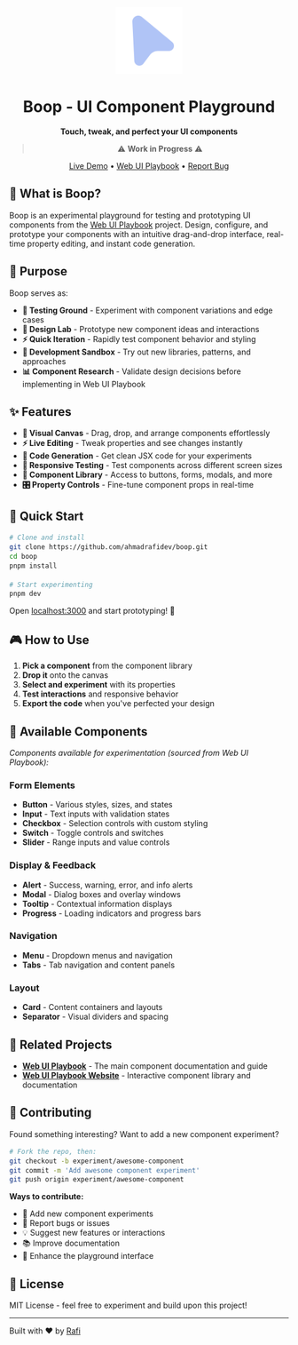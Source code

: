 <div align="center">
  <img src="public/images/logo.png" alt="Boop Logo" width="120" height="120">
  
  # Boop - UI Component Playground
  
  **Touch, tweak, and perfect your UI components**
  
  > ⚠️ **Work in Progress** ⚠️
  
  [Live Demo](https://booopy.vercel.app/) • [Web UI Playbook](https://www.webuiplaybook.com/) • [Report Bug](https://github.com/ahmadrafidev/boop/issues)
</div>

## 🎯 What is Boop?

Boop is an experimental playground for testing and prototyping UI components from the [Web UI Playbook](https://github.com/ahmadrafidev/web-ui-playbook) project. Design, configure, and prototype your components with an intuitive drag-and-drop interface, real-time property editing, and instant code generation.

## 🔬 Purpose

Boop serves as:
- **🧪 Testing Ground** - Experiment with component variations and edge cases
- **🎨 Design Lab** - Prototype new component ideas and interactions  
- **⚡ Quick Iteration** - Rapidly test component behavior and styling
- **🔧 Development Sandbox** - Try out new libraries, patterns, and approaches
- **📊 Component Research** - Validate design decisions before implementing in Web UI Playbook

## ✨ Features

- **🎪 Visual Canvas** - Drag, drop, and arrange components effortlessly
- **⚡ Live Editing** - Tweak properties and see changes instantly
- **📝 Code Generation** - Get clean JSX code for your experiments
- **📱 Responsive Testing** - Test components across different screen sizes
- **🧩 Component Library** - Access to buttons, forms, modals, and more
- **🎛️ Property Controls** - Fine-tune component props in real-time

## 🚀 Quick Start

```bash
# Clone and install
git clone https://github.com/ahmadrafidev/boop.git
cd boop
pnpm install

# Start experimenting
pnpm dev
```

Open [localhost:3000](http://localhost:3000) and start prototyping! 🎉

## 🎮 How to Use

1. **Pick a component** from the component library
2. **Drop it** onto the canvas
3. **Select and experiment** with its properties
4. **Test interactions** and responsive behavior
5. **Export the code** when you've perfected your design

## 🧩 Available Components

*Components available for experimentation (sourced from Web UI Playbook):*

### Form Elements
- **Button** - Various styles, sizes, and states
- **Input** - Text inputs with validation states
- **Checkbox** - Selection controls with custom styling
- **Switch** - Toggle controls and switches
- **Slider** - Range inputs and value controls

### Display & Feedback
- **Alert** - Success, warning, error, and info alerts
- **Modal** - Dialog boxes and overlay windows
- **Tooltip** - Contextual information displays
- **Progress** - Loading indicators and progress bars

### Navigation
- **Menu** - Dropdown menus and navigation
- **Tabs** - Tab navigation and content panels

### Layout
- **Card** - Content containers and layouts
- **Separator** - Visual dividers and spacing

## 🔗 Related Projects

- **[Web UI Playbook](https://github.com/ahmadrafidev/web-ui-playbook)** - The main component documentation and guide
- **[Web UI Playbook Website](https://www.webuiplaybook.com/)** - Interactive component library and documentation

## 🤝 Contributing

Found something interesting? Want to add a new component experiment?

```bash
# Fork the repo, then:
git checkout -b experiment/awesome-component
git commit -m 'Add awesome component experiment'
git push origin experiment/awesome-component
```

**Ways to contribute:**
- 🧪 Add new component experiments
- 🐛 Report bugs or issues
- 💡 Suggest new features or interactions
- 📚 Improve documentation
- 🎨 Enhance the playground interface

## 📄 License

MIT License - feel free to experiment and build upon this project!

---

Built with ❤️ by [Rafi](https://x.com/rafiwiranaa)